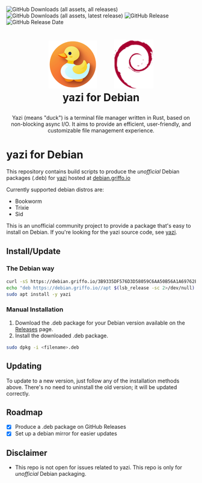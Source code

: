 ![GitHub Downloads (all assets, all releases)](https://img.shields.io/github/downloads/dariogriffo/yazi-debian/total)
![GitHub Downloads (all assets, latest release)](https://img.shields.io/github/downloads/dariogriffo/yazi-debian/latest/total)
![GitHub Release](https://img.shields.io/github/v/release/dariogriffo/yazi-debian)
![GitHub Release Date](https://img.shields.io/github/release-date/dariogriffo/yazi-debian)

<h1>
   <p align="center">
     <a href="https://yazi.org/"><img src="https://github.com/dariogriffo/yazi-debian/blob/main/yazi-logo.png" alt="yazi Logo" width="128" style="margin-right: 20px"></a>
     <a href="https://www.debian.org/"><img src="https://github.com/dariogriffo/yazi-debian/blob/main/debian-logo.png" alt="Debian Logo" width="104" style="margin-left: 20px"></a>
     <br>yazi for Debian
   </p>
</h1>
<p align="center">
 Yazi (means "duck") is a terminal file manager written in Rust, based on non-blocking async I/O. It aims to provide an efficient, user-friendly, and customizable file management experience.
</p>

# yazi for Debian

This repository contains build scripts to produce the _unofficial_ Debian packages
(.deb) for [yazi](https://github.com/sxyazi/yazi/) hosted at [debian.griffo.io](https://debian.griffo.io)

Currently supported debian distros are:
- Bookworm
- Trixie
- Sid

This is an unofficial community project to provide a package that's easy to
install on Debian. If you're looking for the yazi source code, see
[yazi](https://github.com/sxyazi/yazi/).

## Install/Update

### The Debian way

```sh
curl -sS https://debian.griffo.io/3B9335DF576D3D58059C6AA50B56A1A69762E9FF.asc | gpg --dearmor --yes -o /etc/apt/trusted.gpg.d/debian.griffo.io.gpg
echo "deb https://debian.griffo.io//apt $(lsb_release -sc 2>/dev/null) main" | sudo tee /etc/apt/sources.list.d/debian.griffo.io.list
sudo apt install -y yazi
```

### Manual Installation

1. Download the .deb package for your Debian version available on
   the [Releases](https://github.com/dariogriffo/yazi-debian/releases) page.
2. Install the downloaded .deb package.

```sh
sudo dpkg -i <filename>.deb
```
## Updating

To update to a new version, just follow any of the installation methods above. There's no need to uninstall the old version; it will be updated correctly.

## Roadmap

- [x] Produce a .deb package on GitHub Releases
- [x] Set up a debian mirror for easier updates

## Disclaimer

- This repo is not open for issues related to yazi. This repo is only for _unofficial_ Debian packaging.
